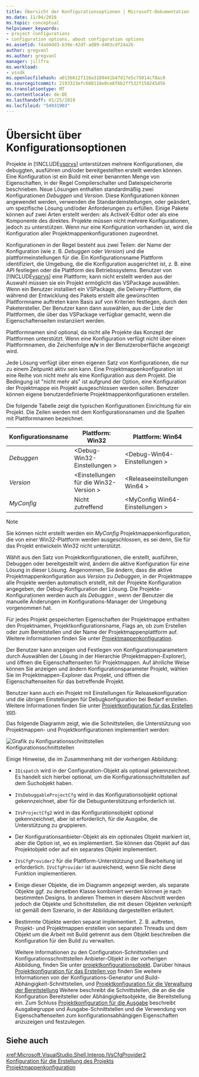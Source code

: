 ```yaml
---
title: Übersicht der Konfigurationsoptionen | Microsoft-Dokumentation
ms.date: 11/04/2016
ms.topic: conceptual
helpviewer_keywords:
- project configurations
- configuration options, about configuration options
ms.assetid: f4ad4dd3-b39e-42df-ad89-d403cdf24a2b
author: gregvanl
ms.author: gregvanl
manager: jillfra
ms.workload:
- vssdk
ms.openlocfilehash: a0156012f116a3189441b47d17e5c75014cf8ac0
ms.sourcegitcommit: 2193323efc608118e0ce6f6b2ff532f158245d56
ms.translationtype: MT
ms.contentlocale: de-DE
ms.lasthandoff: 01/25/2019
ms.locfileid: "54931903"
---
```

# <a name="configuration-options-overview"></a>Übersicht über Konfigurationsoptionen
Projekte in [!INCLUDE[vsprvs](../../code-quality/includes/vsprvs_md.md)] unterstützen mehrere Konfigurationen, die debuggten, ausführen und/oder bereitgestellten erstellt werden können. Eine Konfiguration ist ein Build mit einer benannten Menge von Eigenschaften, in der Regel Compilerschalter und Dateispeicherorte beschrieben. Neue Lösungen enthalten standardmäßig zwei Konfigurationen *Debuggen* und *Version*. Diese Konfigurationen können angewendet werden, verwenden die Standardeinstellungen, oder geändert, um spezifische Lösung und/oder Anforderungen zu erfüllen. Einige Pakete können auf zwei Arten erstellt werden: als ActiveX-Editor oder als eine Komponente des direktes. Projekte müssen nicht mehrere Konfigurationen, jedoch zu unterstützen. Wenn nur eine Konfiguration vorhanden ist, wird die Konfiguration aller Projektmappenkonfigurationen zugeordnet.  
  
 Konfigurationen in der Regel besteht aus zwei Teilen: der Name der Konfiguration (wie z. B. *Debuggen* oder *Version*) und die plattformeinstellungen für die. Ein Konfigurationsname Plattform identifiziert, die Umgebung, die die Konfiguration ausgerichtet ist, z. B. eine API festlegen oder die Plattform des Betriebssystems. Benutzer von [!INCLUDE[vsprvs](../../code-quality/includes/vsprvs_md.md)] eine Plattform; kann nicht erstellt werden aus der Auswahl müssen sie ein Projekt ermöglicht das VSPackage auswählen. Wenn ein Benutzer installiert ein VSPackage, die Delivery-Plattform, die während der Entwicklung des Pakets erstellt alle gewünschten Plattformname auftreten kann Basis auf von Kriterien festlegen, durch den Paketersteller. Der Benutzer kann dann auswählen, aus der Liste der Plattformen, die über das VSPackage verfügbar gemacht, wenn die Eigenschaftenseiten instanziiert werden.  
  
 Plattformnamen sind optional, da nicht alle Projekte das Konzept der Plattformen unterstützt. Wenn eine Konfiguration verfügt nicht über einen Plattformnamen, die Zeichenfolge **n/v** in der Benutzeroberfläche angezeigt wird.  
  
 Jede Lösung verfügt über einen eigenen Satz von Konfigurationen, die nur zu einem Zeitpunkt aktiv sein kann. Eine Projektmappenkonfiguration ist eine Reihe von nicht mehr als eine Konfiguration aus dem Projekt. Die Bedingung ist "nicht mehr als" ist aufgrund der Option, eine Konfiguration der Projektmappe ein Projekt ausgeschlossen werden sollen. Benutzer können eigene benutzerdefinierte Projektmappenkonfigurationen erstellen.  
  
 Die folgende Tabelle zeigt die typischen Konfigurationen Einrichtung für ein Projekt. Die Zeilen werden mit dem Konfigurationsnamen und die Spalten mit Plattformnamen bezeichnet.  
  
|Konfigurationsname|Plattform: Win32|Plattform: Win64|  
|------------------------|----------------------|----------------------|  
|*Debuggen*|\<Debug-Win32-Einstellungen >|\<Debug-Win64-Einstellungen >|  
|*Version*|\<Einstellungen für die Win32-Version >|\<Releaseeinstellungen Win64 >|  
|*MyConfig*|Nicht zutreffend|\<MyConfig Win64-Einstellungen >|  
  
> [!NOTE]
>  Sie können nicht erstellt werden ein *MyConfig* Projektmappenkonfiguration, die von einer Win32-Plattform werden ausgeschlossen, es sei denn, Sie für das Projekt entwickeln Win32 nicht unterstützt.  
  
 Wählt aus den Satz von Projektkonfigurationen, die erstellt, ausführen, Debuggen oder bereitgestellt wird, ändern die aktive Konfiguration für eine Lösung in dieser Lösung. Angenommen, Sie ändern, dass die aktive Projektmappenkonfiguration aus *Version* zu *Debuggen*, in der Projektmappe alle Projekte werden automatisch erstellt, mit der Projekte Konfiguration angegeben, der Debug-Konfiguration der Lösung. Die Projekte-Konfigurationen werden auch als *Debuggen* , wenn der Benutzer die manuelle Änderungen im Konfigurations-Manager der Umgebung vorgenommen hat.  
  
 Für jedes Projekt gespeicherten Eigenschaften der Projektmappe enthalten den Projektnamen, Projektkonfigurationsname, Flags an, ob zum Erstellen oder zum Bereitstellen und der Name der Projektmappenplattform auf. Weitere Informationen finden Sie unter [Projektmappenkonfiguration](../../extensibility/internals/solution-configuration.md).  
  
 Der Benutzer kann anzeigen und Festlegen von Konfigurationsparametern durch Auswählen der Lösung in der Hierarchie (Projektmappen-Explorer), und öffnen die Eigenschaftenseiten für Projektmappen. Auf ähnliche Weise können Sie anzeigen und ändern Konfigurationsparameter Projekt, wählen Sie im Projektmappen-Explorer das Projekt, und öffnen die Eigenschaftenseiten für das betreffende Projekt.  
  
 Benutzer kann auch ein Projekt mit Einstellungen für Releasekonfiguration und die übrigen Einstellungen für Debugkonfiguration bei Bedarf erstellen. Weitere Informationen finden Sie unter [Projektkonfiguration für das Erstellen von](../../extensibility/internals/project-configuration-for-building.md).  
  
 Das folgende Diagramm zeigt, wie die Schnittstellen, die Unterstützung von Projektmappen- und Projektkonfigurationen implementiert werden:  
  
 ![Grafik zu Konfigurationsschnittstellen](../../extensibility/internals/media/vsconfiginterfaces.gif "VsConfigInterfaces")  
Konfigurationsschnittstellen  
  
 Einige Hinweise, die im Zusammenhang mit der vorherigen Abbildung:  
  
- `IDispatch` wird in der Configuration-Objekt als optional gekennzeichnet. Es handelt sich hierbei optional, um die Konfigurationsschnittstellen auf dem Suchobjekt haben.  
  
- `IVsDebuggableProjectCfg` wird in das Konfigurationsobjekt optional gekennzeichnet, aber für die Debugunterstützung erforderlich ist.  
  
- `IVsProjectCfg2` wird in das Konfigurationsobjekt optional gekennzeichnet, aber ist erforderlich, für die Ausgabe, die Unterstützung zu gruppieren.  
  
- Der Konfigurationsanbieter-Objekt als ein optionales Objekt markiert ist, aber die Option ist, wo es implementiert. Sie können das Objekt auf das Projektobjekt oder auf ein separates Objekt implementiert.  
  
- `IVsCfgProvider2` für die Plattform-Unterstützung und Bearbeitung ist erforderlich. `IVsCfgProvider` ist ausreichend, wenn Sie nicht diese Funktion implementieren.  
  
- Einige dieser Objekte, die im Diagramm angezeigt werden, als separate Objekte ggf. zu derselben Klasse kombiniert werden können je nach bestimmten Designs. In anderen Themen in diesem Abschnitt werden jedoch die Objekte und Schnittstellen, die mit diesen Objekten verknüpft ist gemäß dem Szenario, in der Abbildung dargestellten erläutert.  
  
- Bestimmte Objekte werden separat implementiert. Z. B. auftreten, Projekt- und Projektmappen erstellen von separaten Threads und dem Objekt um die Arbeit mit Build getrennt aus dem Objekt beschreiben die Konfiguration für den Build zu verwalten.  
  
  Weitere Informationen zu den Configuration-Schnittstellen und Konfigurationsschnittstellen Anbieter-Objekt in der vorherigen Abbildung, finden Sie unter [projektkonfigurationsobjekt](../../extensibility/internals/project-configuration-object.md). Darüber hinaus [Projektkonfiguration für das Erstellen von](../../extensibility/internals/project-configuration-for-building.md) finden Sie weitere Informationen von der Konfigurations-Generator und Build-Abhängigkeit-Schnittstellen, und [Projektkonfiguration für die Verwaltung der Bereitstellung](../../extensibility/internals/project-configuration-for-managing-deployment.md) Weitere beschreibt die Schnittstellen, die an die die Konfiguration Bereitsteller oder Abhängigkeitsobjekte, die Bereitstellung ein. Zum Schluss [Projektkonfiguration für die Ausgabe](../../extensibility/internals/project-configuration-for-output.md) beschreibt Ausgabegruppe und Ausgabe-Schnittstellen und die Verwendung von Eigenschaftenseiten zum konfigurationsabhängigen Eigenschaften anzuzeigen und festzulegen.  
  
## <a name="see-also"></a>Siehe auch  
 <xref:Microsoft.VisualStudio.Shell.Interop.IVsCfgProvider2>   
 [Konfiguration für die Erstellung des Projekts](../../extensibility/internals/project-configuration-for-building.md)   
 [Projektmappenkonfiguration](../../extensibility/internals/solution-configuration.md)